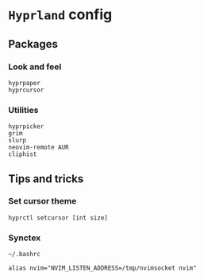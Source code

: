 # `Hyprland` config

## Packages

### Look and feel
```
hyprpaper
hyprcursor
```

### Utilities
```
hyprpicker
grim
slurp
neovim-remote AUR
cliphist
```

## Tips and tricks

### Set cursor theme
```
hyprctl setcursor [int size]
```

### Synctex

```
~/.bashrc

alias nvim="NVIM_LISTEN_ADDRESS=/tmp/nvimsocket nvim"
```
